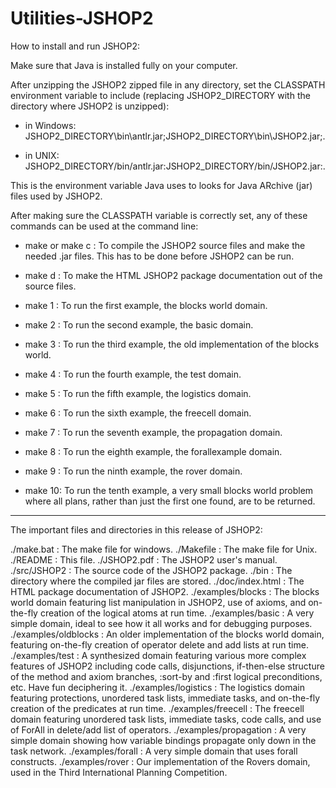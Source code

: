 # Utilities-JSHOP2

How to install and run JSHOP2:

Make sure that Java is installed fully on your computer.

After unzipping the JSHOP2 zipped file in any directory, set the CLASSPATH
environment variable to include (replacing JSHOP2_DIRECTORY with the directory
where JSHOP2 is unzipped):

- in Windows:
  JSHOP2_DIRECTORY\bin\antlr.jar;JSHOP2_DIRECTORY\bin\JSHOP2.jar;.

- in UNIX:
  JSHOP2_DIRECTORY/bin/antlr.jar:JSHOP2_DIRECTORY/bin/JSHOP2.jar:.

This is the environment variable Java uses to looks for Java ARchive (jar)
files used by JSHOP2.

After making sure the CLASSPATH variable is correctly set, any of these
commands can be used at the command line:

- make
  or
  make c : To compile the JSHOP2 source files and make the needed .jar files.
           This has to be done before JSHOP2 can be run.

- make d : To make the HTML JSHOP2 package documentation out of the source
           files.

- make 1 : To run the first example, the blocks world domain.

- make 2 : To run the second example, the basic domain.

- make 3 : To run the third example, the old implementation of the blocks
           world.

- make 4 : To run the fourth example, the test domain.

- make 5 : To run the fifth example, the logistics domain.

- make 6 : To run the sixth example, the freecell domain.

- make 7 : To run the seventh example, the propagation domain.

- make 8 : To run the eighth example, the forallexample domain.

- make 9 : To run the ninth example, the rover domain.

- make 10: To run the tenth example, a very small blocks world problem where
           all plans, rather than just the first one found, are to be returned.

-----------------------------------------------------------------
The important files and directories in this release of JSHOP2:

./make.bat : The make file for windows.
./Makefile : The make file for Unix.
./README   : This file.
./JSHOP2.pdf : The JSHOP2 user's manual.
./src/JSHOP2 : The source code of the JSHOP2 package.
./bin        : The directory where the compiled jar files are stored.
./doc/index.html : The HTML package documentation of JSHOP2.
./examples/blocks : The blocks world domain featuring list manipulation in
                    JSHOP2, use of axioms, and on-the-fly creation of the
                    logical atoms at run time.
./examples/basic : A very simple domain, ideal to see how it all works and for
                   debugging purposes.
./examples/oldblocks : An older implementation of the blocks world domain,
                       featuring on-the-fly creation of operator delete and add
                       lists at run time.
./examples/test : A synthesized domain featuring various more complex features
                  of JSHOP2 including code calls, disjunctions, if-then-else
                  structure of the method and axiom branches, :sort-by and
                  :first logical preconditions, etc. Have fun deciphering it.
./examples/logistics : The logistics domain featuring protections, unordered
                       task lists, immediate tasks, and on-the-fly creation of
                       the predicates at run time.
./examples/freecell : The freecell domain featuring unordered task lists,
                      immediate tasks, code calls, and use of ForAll in
                      delete/add list of operators.
./examples/propagation : A very simple domain showing how variable bindings
                         propagate only down in the task network.
./examples/forall : A very simple domain that uses forall constructs.
./examples/rover : Our implementation of the Rovers domain, used in the Third
                   International Planning Competition.
